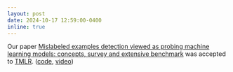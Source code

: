 ```yaml
---
layout: post
date: 2024-10-17 12:59:00-0400
inline: true
---
```


Our paper [Mislabeled examples detection viewed as probing machine learning models: concepts, survey and extensive benchmark](https://openreview.net/pdf?id=3YlOr7BHkx) was accepted to [TMLR](https://openreview.net/forum?id=3YlOr7BHkx). ([code](https://github.com/Orange-OpenSource/mislabeled), [video](https://youtu.be/fT9VZXs0nh8))
